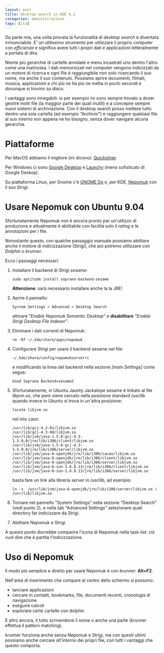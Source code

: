 ```yaml
---
layout: post
title: Desktop-search in KDE 4.2
categories: amministrazione
tags: [ita]
---
```


Da parte mia, una volta provata la funzionalità di *desktop search* è
diventata irrinunciabile. E' un utilissimo strumento per utilizzare il
proprio computer con *efficienza* e significa avere tutti i propri
dati e applicazioni letteralmente a portata di dita.

Niente più gerarchie di cartelle annidate e menu incastrati uno
dentro l'altro come una matrioska. I dati memorizzati nel computer
vengono indicizzati da un motore di ricerca e ogni file è
raggiungibile non solo ricercando il suo nome, ma anche il suo
contenuto. Possiamo aprire documenti, filmati, musica, applicazioni e
chi più ne ha più ne metta in pochi secondi e dovunque si trovino su
disco.

I vantaggi sono innegabili: io per esempio mi sono sempre trovato a
dover gestire molti file (la maggior parte dei quali inutili) e a
concepire sempre nuovi sistemi di archiviazione. Con il desktop search
posso mettere tutto dentro una sola cartella (ad esempio "Archivio") e
raggiungere qualsiasi file al suo interno non appena ne ho bisogno,
senza dover navigare alcuna gerarchia.

Piattaforme
===========

Per MacOS abbiamo il migliore (mi dicono):
[Quicksilver](https://quicksilver.en.softonic.com/mac). 

Per Windows ci sono [Google Desktop](https://desktop.google.com/it/) e
[Launchy](https://www.launchy.net/) (meno sofisticato
di Google Deskop).

Su piattaforma Linux, per Gnome c'è [GNOME Do](https://do.davebsd.com/) e, per
KDE,
[Nepomuk](https://nepomuk.semanticdesktop.org/) con il suo Strigi.

Usare Nepomuk con Ubuntu 9.04
=============================

Sfortunatamente Nepomuk non è ancora pronto per un'utilizzo di
produzione e attualmente è abilitabile con facilità solo il *rating* e
le annotazioni per i file.

Nonostante questo, con qualche passaggio manuale possiamo abilitare
anche il motore di indicizzazione (Strigi), che poi potremo utilizzare
con *Dolphin* o *krunner*.

Ecco i passaggi necessari:

 1. Installare il backend di Strigi *sesame*:

	    sudo aptitude install soprano-backend-sesame

    **Attenzione**: sarà necessario installare anche la la JRE!
 1. Aprire il pannello:
    
	    System Settings > Advanced > Desktop Search

	attivare *"Enable Nepomuk Semantic Desktop"* e **disabilitare**
	*"Enable Strigi Desktop File Indexer"*.
 1. Eliminare i dati correnti di Nepomuk:
	    
	    rm -Rf ~/.kde/share/apps/nepomuk
	    
 1. Configurare Strigi per usare il backend sesame nel file:
 
	    ~/.kde/share/config/nepomukserverrc
	 
	 e modificando la linea del backend nella sezione *\[main Settings\]*
	come segue:
	 
		Used Soprano Backend=sesame2
		
 1. Sfortunatamente, in Ubuntu Jaunty Jackalope sesame è linkato al
 file *libjvm.so*, che però viene cercato nella posizione standard
 */usr/lib* quando invece in Ubuntu si trova in un'altra posizione:

 	    locate libjvm.so

    nel mio caso:

	    /usr/lib/gcj-4.2-81/libjvm.so
	    /usr/lib/gcj-4.3-90/libjvm.so
	    /usr/lib/jvm/java-1.5.0-gcj-4.3-1.5.0.0/jre/lib/i386/client/libjvm.so
	    /usr/lib/jvm/java-1.5.0-gcj-4.3-1.5.0.0/jre/lib/i386/server/libjvm.so
	    /usr/lib/jvm/java-6-openjdk/jre/lib/i386/cacao/libjvm.so
	    /usr/lib/jvm/java-6-openjdk/jre/lib/i386/client/libjvm.so
	    /usr/lib/jvm/java-6-openjdk/jre/lib/i386/server/libjvm.so
	    /usr/lib/jvm/java-6-sun-1.6.0.13/jre/lib/i386/client/libjvm.so
	    /usr/lib/jvm/java-6-sun-1.6.0.13/jre/lib/i386/server/libjvm.so

    basta fare un link alla libreria *server* in /usr/lib, ad esempio:

	    ln -s  /usr/lib/jvm/java-6-openjdk/jre/lib/i386/server/libjvm.so \
		/usr/lib/libjvm.so

 1. Tornare nel pannello "System Settings" nella sezione "Desktop Search" (vedi
punto 2), e nella tab "Advanced Settings"  selezionare quali directory far
indicizzare da Strigi.
 1. Abilitare Nepomuk e Strigi. 

A questo punto dovrebbe comparire l'icona di Nepomuk nella task-list: ciò vuol
dire che è partita l'indicizzazione. 

Uso di Nepomuk
==============

Il modo più semplice e diretto per usare Nepomuk è con *krunner*: **Alt+F2**.

Nell'area di inserimento che compare al centro dello schermo si possono:

 - lanciare applicazioni
 - cercare in contatti, bookmarks, file, documenti recenti, cronologia di
navigazione 
 - eseguire calcoli
 - esplorare certe cartelle con dolphin

E altro ancora, il tutto scrivendone il nome o anche una parte (krunner effettua
il pattern matching). 

krunner funziona anche senza Nepomuk e Strigi, ma con questi ultimi possiamo
anche cercare *all'interno* dei propri file, con tutti i vantaggi che questo
comporta.